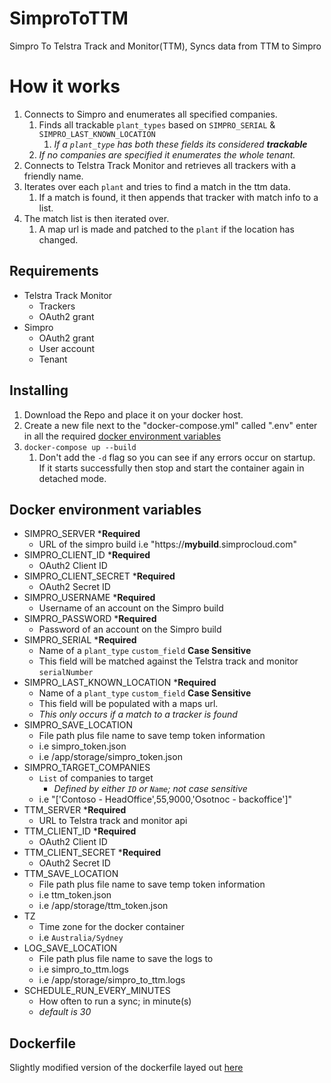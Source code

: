 # SimproToTTM
 Simpro To Telstra Track and Monitor(TTM), Syncs data from TTM to Simpro

# How it works
 1. Connects to Simpro and enumerates all specified companies.
    1. Finds all trackable `plant_types` based on `SIMPRO_SERIAL` & `SIMPRO_LAST_KNOWN_LOCATION`
        1. _If a `plant_type` has both these fields its considered **trackable**_
    1. _If no companies are specified it enumerates the whole tenant._
 2. Connects to Telstra Track Monitor and retrieves all trackers with a friendly name.
 3. Iterates over each `plant` and tries to find a match in the ttm data. 
    1. If a match is found, it then appends that tracker with match info to a list.
 4. The match list is then iterated over.
    1. A map url is made and patched to the `plant` if the location has changed.

## Requirements
 - Telstra Track Monitor
    - Trackers
    - OAuth2 grant
 - Simpro
    - OAuth2 grant
    - User account
    - Tenant

## Installing
1. Download the Repo and place it on your docker host.
1. Create a new file next to the "docker-compose.yml" called ".env" enter in all the required [docker environment variables](#docker-environment-variables)
1. `docker-compose up --build`
   1. Don't add the `-d` flag so you can see if any errors occur on startup.\
   If it starts successfully then stop and start the container again in detached mode.

## Docker environment variables
- SIMPRO_SERVER ***Required**
   - URL of the simpro build i.e "https://**mybuild**.simprocloud.com"
- SIMPRO_CLIENT_ID ***Required**
   - OAuth2 Client ID
- SIMPRO_CLIENT_SECRET ***Required**
   - OAuth2 Secret ID
- SIMPRO_USERNAME ***Required**
   - Username of an account on the Simpro build
- SIMPRO_PASSWORD ***Required**
   - Password of an account on the Simpro build
- SIMPRO_SERIAL ***Required**
   - Name of a `plant_type` `custom_field` **Case Sensitive**
   - This field will be matched against the Telstra track and monitor `serialNumber`
- SIMPRO_LAST_KNOWN_LOCATION ***Required**
   - Name of a `plant_type` `custom_field` **Case Sensitive**
   - This field will be populated with a maps url.
   - _This only occurs if a match to a tracker is found_
- SIMPRO_SAVE_LOCATION
   - File path plus file name to save temp token information
   - i.e simpro_token.json
   - i.e /app/storage/simpro_token.json
- SIMPRO_TARGET_COMPANIES
   - `List` of companies to target
      - _Defined by either `ID` or `Name`; not case sensitive_
   - i.e "['Contoso - HeadOffice',55,9000,'Osotnoc - backoffice']"
- TTM_SERVER ***Required**
   - URL to Telstra track and monitor api
- TTM_CLIENT_ID ***Required**
   - OAuth2 Client ID
- TTM_CLIENT_SECRET ***Required**
   - OAuth2 Secret ID
- TTM_SAVE_LOCATION
   - File path plus file name to save temp token information
   - i.e ttm_token.json
   - i.e /app/storage/ttm_token.json
- TZ
   - Time zone for the docker container
   - i.e `Australia/Sydney`
- LOG_SAVE_LOCATION
   - File path plus file name to save the logs to
   - i.e simpro_to_ttm.logs
   - i.e /app/storage/simpro_to_ttm.logs
- SCHEDULE_RUN_EVERY_MINUTES
   - How often to run a sync; in minute(s)
   - _default is 30_
## Dockerfile
Slightly modified version of the dockerfile layed out [here](https://www.kevin-messer.net/how-to-create-a-small-and-secure-container-for-your-python-applications/)
